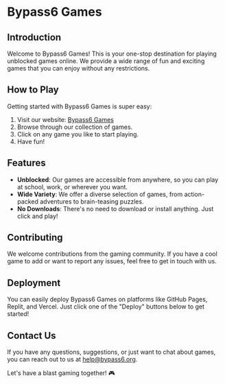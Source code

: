 # Bypass6 Games

## Introduction

Welcome to Bypass6 Games! This is your one-stop destination for playing unblocked games online. We provide a wide range of fun and exciting games that you can enjoy without any restrictions.

## How to Play

Getting started with Bypass6 Games is super easy:

1. Visit our website: [Bypass6 Games](https://bypass6.org/)
2. Browse through our collection of games.
3. Click on any game you like to start playing.
4. Have fun!

## Features

- **Unblocked**: Our games are accessible from anywhere, so you can play at school, work, or wherever you want.
- **Wide Variety**: We offer a diverse selection of games, from action-packed adventures to brain-teasing puzzles.
- **No Downloads**: There's no need to download or install anything. Just click and play!

## Contributing

We welcome contributions from the gaming community. If you have a cool game to add or want to report any issues, feel free to get in touch with us.

## Deployment

You can easily deploy Bypass6 Games on platforms like GitHub Pages, Replit, and Vercel. Just click one of the "Deploy" buttons below to get started!

## Contact Us

If you have any questions, suggestions, or just want to chat about games, you can reach out to us at [help@bypass6.org](mailto:help@bypass6.org).

Let's have a blast gaming together! 🎮

